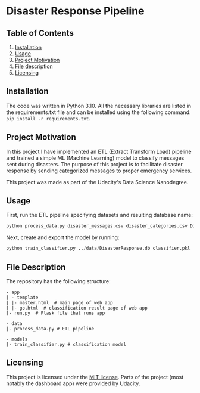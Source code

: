 # Disaster Response Pipeline

## Table of Contents

1. [Installation](#installation)
2. [Usage](#usage)
3. [Project Motivation](#project-motivation)
4. [File description](#file-description)
5. [Licensing](#licensing)

## Installation

The code was written in Python 3.10. All the necessary libraries are listed in the requirements.txt file and can be installed using the following command:
`pip install -r requirements.txt`.

## Project Motivation

In this project I have implemented an ETL (Extract Transform Load) pipeline and trained a simple ML (Machine Learning) model to classify messages sent during disasters. The purpose of this project is to facilitate disaster response by sending categorized messages to proper emergency services.

This project was made as part of the Udacity's Data Science Nanodegree.

## Usage

First, run the ETL pipeline specifying datasets and resulting database name:
```python
python process_data.py disaster_messages.csv disaster_categories.csv DisasterResponse.db
```

Next, create and export the model by running:
```python
python train_classifier.py ../data/DisasterResponse.db classifier.pkl
```

## File Description

The repository has the following structure:
```
- app
| - template
| |- master.html  # main page of web app
| |- go.html  # classification result page of web app
|- run.py  # Flask file that runs app

- data
|- process_data.py # ETL pipeline

- models
|- train_classifier.py # classification model
```

## Licensing

This project is licensed under the [MIT license](LICENSE). Parts of the project (most notably the dashboard app) were provided by Udacity. 